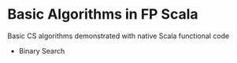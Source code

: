 # Basic Algorithms in FP Scala
Basic CS algorithms demonstrated with native Scala functional code

+ Binary Search
